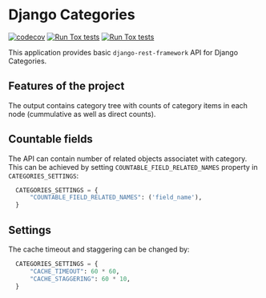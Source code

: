 # Django Categories

[![codecov](https://codecov.io/gh/petrdlouhy/django-categories-api/branch/master/graph/badge.svg?token=rW8mpdZqWQ)](https://codecov.io/gh/petrdlouhy/django-categories-api)
[![Run Tox tests](https://github.com/PetrDlouhy/django-categories-api/actions/workflows/run-tests.yaml/badge.svg)](https://github.com/PetrDlouhy/django-categories-api/actions/workflows/run-tests.yaml)
[![Run Tox tests](https://img.shields.io/pypi/v/django-categories-api.svg)](https://pypi.python.org/pypi/django-categories-api/)

This application provides basic ``django-rest-framework`` API for Django Categories.


## Features of the project

The output contains category tree with counts of category items in each node (cummulative as well as direct counts).


## Countable fields

The API can contain number of related objects associatet with category.
This can be achieved by setting ``COUNTABLE_FIELD_RELATED_NAMES`` property in ``CATEGORIES_SETTINGS``:

```python
  CATEGORIES_SETTINGS = {
      "COUNTABLE_FIELD_RELATED_NAMES": ('field_name'),
  }
```

## Settings

The cache timeout and staggering can be changed by:

```python
  CATEGORIES_SETTINGS = {
      "CACHE_TIMEOUT": 60 * 60,
      "CACHE_STAGGERING": 60 * 10,
  }
```
